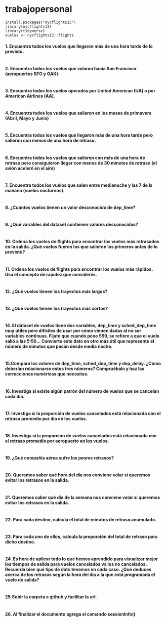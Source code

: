 # trabajopersonal


```{r}
install.packages("nycflights13")
library(nycflights13)
library(tidyverse)
vuelos <- nycflights13::flights
```

#### 1. Encuentra todos los vuelos que llegaron más de una hora tarde de lo previsto.

```{r}

```


#### 2. Encuentra todos los vuelos que volaron hacia San Francisco (aeropuertos SFO y OAK).

```{r}

```


#### 3.  Encuentra todos los vuelos operados por United American (UA) o por American Airlines (AA).

```{r}

```


#### 4. Encuentra todos los vuelos que salieron en los meses de primavera (Abril, Mayo y Junio)

```{r}

```


#### 5. Encuentra todos los vuelos que llegaron más de una hora tarde pero salieron con menos de una hora de retraso.

```{r}

```


#### 6. Encuentra todos los vuelos que salieron con más de una hora de retraso pero consiguieron llegar con menos de 30 minutos de retraso (el avión aceleró en el aire)

```{r}

```


#### 7. Encuentra todos los vuelos que salen entre medianoche y las 7 de la mañana (vuelos nocturnos).

```{r}

```


#### 8. ¿Cuántos vuelos tienen un valor desconocido de dep_time?

```{r}

```


#### 9. ¿Qué variables del dataset contienen valores desconocidos?

```{r}

```


#### 10. Ordena los vuelos de flights para encontrar los vuelos más retrasados en la salida. ¿Qué vuelos fueron los que salieron los primeros antes de lo previsto?

```{r}

```


#### 11. Ordena los vuelos de flights para encontrar los vuelos más rápidos. Usa el concepto de rapidez que consideres.

```{r}

```


#### 12.  ¿Qué vuelos tienen los trayectos más largos?

```{r}

```


#### 13. ¿Qué vuelos tienen los trayectos más cortos?

```{r}

```


#### 14.  El dataset de vuelos tiene dos variables, dep_time y sched_dep_time muy útiles pero difíciles de usar por cómo vienen dadas al no ser variables continuas. Fíjate que cuando pone 559, se refiere a que el vuelo salió a las 5:59... Convierte este dato en otro más útil que represente el número de minutos que pasan desde media noche.

```{r}

```


#### 15.Compara los valores de dep_time, sched_dep_time y dep_delay. ¿Cómo deberían relacionarse estos tres números? Compruébalo y haz las correcciones numéricas que necesitas.

```{r}

```


#### 16. Investiga si existe algún patrón del número de vuelos que se cancelan cada día.

```{r}

```


#### 17. Investiga si la proporción de vuelos cancelados está relacionada con el retraso promedio por día en los vuelos.

```{r}

```


#### 18. Investiga si la proporción de vuelos cancelados está relacionada con el retraso promedio por aeropuerto en los vuelos.

```{r}

```


#### 19. ¿Qué compañía aérea sufre los peores retrasos?

```{r}

```


#### 20.  Queremos saber qué hora del día nos conviene volar si queremos evitar los retrasos en la salida.

```{r}

```


#### 21. Queremos saber qué día de la semana nos conviene volar si queremos evitar los retrasos en la salida.

```{r}

```


#### 22. Para cada destino, calcula el total de minutos de retraso acumulado.

```{r}

```


#### 23. Para cada uno de ellos, calcula la proporción del total de retraso para dicho destino.

```{r}

```


#### 24. Es hora de aplicar todo lo que hemos aprendido para visualizar mejor los tiempos de salida para vuelos cancelados vs los no cancelados. Recuerda bien qué tipo de dato tenemos en cada caso. ¿Qué deduces acerca de los retrasos según la hora del día a la que está programada el vuelo de salida?

```{r}

```


#### 25.Subir la carpeta a github y facilitar la url.

```{r}

```


#### 26. Al finalizar el documento agrega el comando sessionInfo()

```{r}

```



